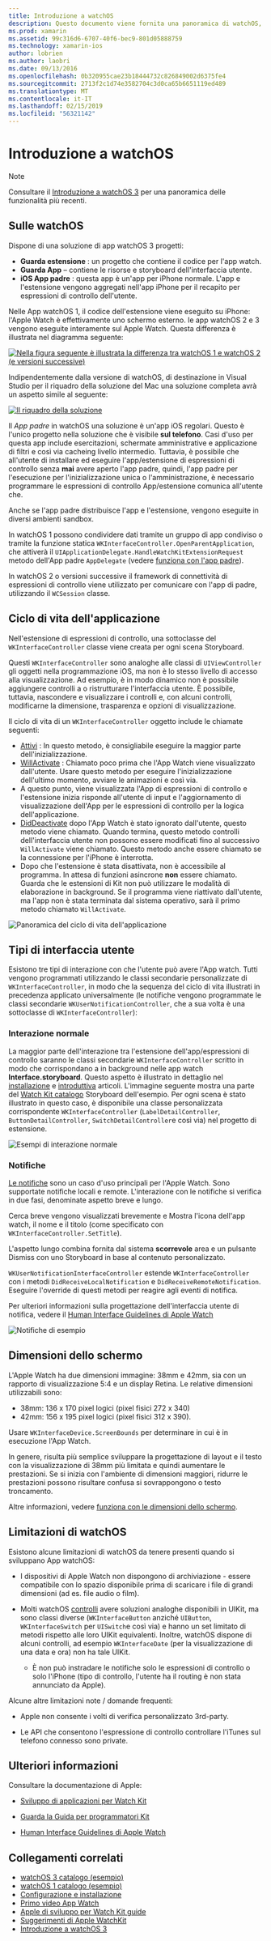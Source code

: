 ```yaml
---
title: Introduzione a watchOS
description: Questo documento viene fornita una panoramica di watchOS, che descrive il ciclo di vita dell'applicazione, i tipi di interfaccia utente, le dimensioni dello schermo, limitazioni e altro ancora.
ms.prod: xamarin
ms.assetid: 99c316d6-6707-40f6-bec9-801d05888759
ms.technology: xamarin-ios
author: lobrien
ms.author: laobri
ms.date: 09/13/2016
ms.openlocfilehash: 0b320955cae23b18444732c826849002d6375fe4
ms.sourcegitcommit: 2713f2c1d74e3582704c3d0ca65b6651119ed489
ms.translationtype: MT
ms.contentlocale: it-IT
ms.lasthandoff: 02/15/2019
ms.locfileid: "56321142"
---
```

# <a name="introduction-to-watchos"></a>Introduzione a watchOS

> [!NOTE]
> Consultare il [Introduzione a watchOS 3](~/ios/watchos/platform/introduction-to-watchos3/index.md) per una panoramica delle funzionalità più recenti.

## <a name="about-watchos"></a>Sulle watchOS

Dispone di una soluzione di app watchOS 3 progetti:

- **Guarda estensione** : un progetto che contiene il codice per l'app watch.
- **Guarda App** – contiene le risorse e storyboard dell'interfaccia utente.
- **iOS App padre** : questa app è un'app per iPhone normale. L'app e l'estensione vengono aggregati nell'app iPhone per il recapito per espressioni di controllo dell'utente.

Nelle App watchOS 1, il codice dell'estensione viene eseguito su iPhone: l'Apple Watch è effettivamente uno schermo esterno. le app watchOS 2 e 3 vengono eseguite interamente sul Apple Watch. Questa differenza è illustrata nel diagramma seguente:

[ ![](intro-to-watchos-images/arch-sml.png "Nella figura seguente è illustrata la differenza tra watchOS 1 e watchOS 2 (e versioni successive)")](intro-to-watchos-images/arch.png#lightbox)

Indipendentemente dalla versione di watchOS, di destinazione in Visual Studio per il riquadro della soluzione del Mac una soluzione completa avrà un aspetto simile al seguente:

[![](intro-to-watchos-images/projectstructure-sml.png "Il riquadro della soluzione")](intro-to-watchos-images/projectstructure.png#lightbox)

Il *App padre* in watchOS una soluzione è un'app iOS regolari. Questo è l'unico progetto nella soluzione che è visibile **sul telefono**. Casi d'uso per questa app include esercitazioni, schermate amministrative e applicazione di filtri e così via cacheing livello intermedio. Tuttavia, è possibile che all'utente di installare ed eseguire l'app/estensione di espressioni di controllo senza **mai** avere aperto l'app padre, quindi, l'app padre per l'esecuzione per l'inizializzazione unica o l'amministrazione, è necessario programmare le espressioni di controllo App/estensione comunica all'utente che.

Anche se l'app padre distribuisce l'app e l'estensione, vengono eseguite in diversi ambienti sandbox.

In watchOS 1 possono condividere dati tramite un gruppo di app condiviso o tramite la funzione statica `WKInterfaceController.OpenParentApplication`, che attiverà il `UIApplicationDelegate.HandleWatchKitExtensionRequest` metodo dell'App padre `AppDelegate` (vedere [funziona con l'app padre](~/ios/watchos/app-fundamentals/parent-app.md)).

In watchOS 2 o versioni successive il framework di connettività di espressioni di controllo viene utilizzato per comunicare con l'app di padre, utilizzando il `WCSession` classe.

## <a name="application-lifecycle"></a>Ciclo di vita dell'applicazione

Nell'estensione di espressioni di controllo, una sottoclasse del `WKInterfaceController` classe viene creata per ogni scena Storyboard.

Questi `WKInterfaceController` sono analoghe alle classi di `UIViewController` gli oggetti nella programmazione iOS, ma non è lo stesso livello di accesso alla visualizzazione.
Ad esempio, è in modo dinamico non è possibile aggiungere controlli a o ristrutturare l'interfaccia utente.
È possibile, tuttavia, nascondere e visualizzare i controlli e, con alcuni controlli, modificarne la dimensione, trasparenza e opzioni di visualizzazione.

Il ciclo di vita di un `WKInterfaceController` oggetto include le chiamate seguenti:

- [Attivi](xref:WatchKit.WKInterfaceController.Awake*) : In questo metodo, è consigliabile eseguire la maggior parte dell'inizializzazione.
- [WillActivate](xref:WatchKit.WKInterfaceController.WillActivate) : Chiamato poco prima che l'App Watch viene visualizzato dall'utente. Usare questo metodo per eseguire l'inizializzazione dell'ultimo momento, avviare le animazioni e così via.
- A questo punto, viene visualizzata l'App di espressioni di controllo e l'estensione inizia risponde all'utente di input e l'aggiornamento di visualizzazione dell'App per le espressioni di controllo per la logica dell'applicazione.
- [DidDeactivate](xref:WatchKit.WKInterfaceController.DidDeactivate) dopo l'App Watch è stato ignorato dall'utente, questo metodo viene chiamato. Quando termina, questo metodo controlli dell'interfaccia utente non possono essere modificati fino al successivo `WillActivate` viene chiamato. Questo metodo anche essere chiamato se la connessione per l'iPhone è interrotta.
- Dopo che l'estensione è stata disattivata, non è accessibile al programma. In attesa di funzioni asincrone **non** essere chiamato. Guarda che le estensioni di Kit non può utilizzare le modalità di elaborazione in background. Se il programma viene riattivato dall'utente, ma l'app non è stata terminata dal sistema operativo, sarà il primo metodo chiamato `WillActivate`.

![](intro-to-watchos-images/wkinterfacecontrollerlifecycle.png "Panoramica del ciclo di vita dell'applicazione")

## <a name="types-of-user-interface"></a>Tipi di interfaccia utente

Esistono tre tipi di interazione con che l'utente può avere l'App watch.
Tutti vengono programmati utilizzando le classi secondarie personalizzate di `WKInterfaceController`, in modo che la sequenza del ciclo di vita illustrati in precedenza applicato universalmente (le notifiche vengono programmate le classi secondarie `WKUserNotificationController`, che a sua volta è una sottoclasse di `WKInterfaceController`):

### <a name="normal-interaction"></a>Interazione normale

La maggior parte dell'interazione tra l'estensione dell'app/espressioni di controllo saranno le classi secondarie `WKInterfaceController` scritto in modo che corrispondano a in background nelle app watch **Interface.storyboard**. Questo aspetto è illustrato in dettaglio nel [installazione](~/ios/watchos/get-started/installation.md) e [introduttiva](~/ios/watchos/get-started/index.md) articoli.
L'immagine seguente mostra una parte del [Watch Kit catalogo](https://developer.xamarin.com/samples/monotouch/watchOS/WatchKitCatalog/) Storyboard dell'esempio. Per ogni scena è stato illustrato in questo caso, è disponibile una classe personalizzata corrispondente `WKInterfaceController` (`LabelDetailController`, `ButtonDetailController`, `SwitchDetailController`e così via) nel progetto di estensione.

![](intro-to-watchos-images/scenes.png "Esempi di interazione normale")

### <a name="notifications"></a>Notifiche

[Le notifiche](~/ios/watchos/platform/notifications.md) sono un caso d'uso principali per l'Apple Watch. Sono supportate notifiche locali e remote. L'interazione con le notifiche si verifica in due fasi, denominate aspetto breve e lungo.

Cerca breve vengono visualizzati brevemente e Mostra l'icona dell'app watch, il nome e il titolo (come specificato con `WKInterfaceController.SetTitle`).

L'aspetto lungo combina fornita dal sistema **scorrevole** area e un pulsante Dismiss con uno Storyboard in base al contenuto personalizzato.

`WKUserNotificationInterfaceController` estende `WKInterfaceController` con i metodi `DidReceiveLocalNotification` e `DidReceiveRemoteNotification`.
Eseguire l'override di questi metodi per reagire agli eventi di notifica.

Per ulteriori informazioni sulla progettazione dell'interfaccia utente di notifica, vedere il [Human Interface Guidelines di Apple Watch](https://developer.apple.com/library/prerelease/ios/documentation/UserExperience/Conceptual/WatchHumanInterfaceGuidelines/Notifications.html#//apple_ref/doc/uid/TP40014992-CH20-SW1)

![](intro-to-watchos-images/notifications.png "Notifiche di esempio")

## <a name="screen-sizes"></a>Dimensioni dello schermo

L'Apple Watch ha due dimensioni immagine: 38mm e 42mm, sia con un rapporto di visualizzazione 5:4 e un display Retina. Le relative dimensioni utilizzabili sono:

- 38mm: 136 x 170 pixel logici (pixel fisici 272 x 340)
- 42mm: 156 x 195 pixel logici (pixel fisici 312 x 390).

Usare `WKInterfaceDevice.ScreenBounds` per determinare in cui è in esecuzione l'App Watch.

In genere, risulta più semplice sviluppare la progettazione di layout e il testo con la visualizzazione di 38mm più limitata e quindi aumentare le prestazioni.
Se si inizia con l'ambiente di dimensioni maggiori, ridurre le prestazioni possono risultare confusa si sovrappongono o testo troncamento.

Altre informazioni, vedere [funziona con le dimensioni dello schermo](~/ios/watchos/app-fundamentals/screen-sizes.md).


## <a name="limitations-of-watchos"></a>Limitazioni di watchOS

Esistono alcune limitazioni di watchOS da tenere presenti quando si sviluppano App watchOS:

- I dispositivi di Apple Watch non dispongono di archiviazione - essere compatibile con lo spazio disponibile prima di scaricare i file di grandi dimensioni (ad es. file audio o film).

- Molti watchOS [controlli](~/ios/watchos/user-interface/index.md) avere soluzioni analoghe disponibili in UIKit, ma sono classi diverse (`WKInterfaceButton` anziché `UIButton`, `WKInterfaceSwitch` per `UISwitch`e così via) e hanno un set limitato di metodi rispetto alle loro UIKit equivalenti. Inoltre, watchOS dispone di alcuni controlli, ad esempio `WKInterfaceDate` (per la visualizzazione di una data e ora) non ha tale UIKit.

  - È non può instradare le notifiche solo le espressioni di controllo o solo l'iPhone (tipo di controllo, l'utente ha il routing è non stata annunciato da Apple).

Alcune altre limitazioni note / domande frequenti:

- Apple non consente i volti di verifica personalizzato 3rd-party.

- Le API che consentono l'espressione di controllo controllare l'iTunes sul telefono connesso sono private.


## <a name="further-reading"></a>Ulteriori informazioni

Consultare la documentazione di Apple:

* [Sviluppo di applicazioni per Watch Kit](https://developer.apple.com/library/prerelease/ios/documentation/General/Conceptual/WatchKitProgrammingGuide/index.html#//apple_ref/doc/uid/TP40014969-CH8-SW1)

* [Guarda la Guida per programmatori Kit](https://developer.apple.com/library/prerelease/ios/documentation/General/Conceptual/WatchKitProgrammingGuide/DesigningaWatchKitApp.html)

* [Human Interface Guidelines di Apple Watch](https://developer.apple.com/library/prerelease/ios/documentation/UserExperience/Conceptual/WatchHumanInterfaceGuidelines/index.html#//apple_ref/doc/uid/TP40014992-CH3-SW1)


## <a name="related-links"></a>Collegamenti correlati

- [watchOS 3 catalogo (esempio)](https://developer.xamarin.com/samples/monotouch/watchOS/WatchKitCatalog/)
- [watchOS 1 catalogo (esempio)](https://developer.xamarin.com/samples/monotouch/watchOS/WatchKitCatalog/)
- [Configurazione e installazione](~/ios/watchos/get-started/installation.md)
- [Primo video App Watch](http://blog.xamarin.com/your-first-watch-kit-app/)
- [Apple di sviluppo per Watch Kit guide](https://developer.apple.com/library/prerelease/ios/documentation/General/Conceptual/WatchKitProgrammingGuide/index.html)
- [Suggerimenti di Apple WatchKit](https://developer.apple.com/watchkit/tips/)
- [Introduzione a watchOS 3](~/ios/watchos/platform/introduction-to-watchos3/index.md)
